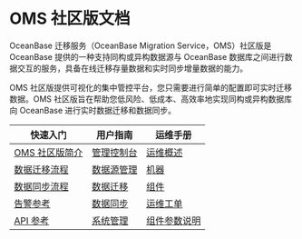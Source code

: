 # OMS 社区版文档

OceanBase 迁移服务（OceanBase Migration Service，OMS）社区版是 OceanBase 提供的一种支持同构或异构数据源与 OceanBase 数据库之间进行数据交互的服务，具备在线迁移存量数据和实时同步增量数据的能力。

OMS 社区版提供可视化的集中管控平台，您只需要进行简单的配置即可实时迁移数据。OMS 社区版旨在帮助您低风险、低成本、高效率地实现同构或异构数据库向 OceanBase 进行实时数据迁移和数据同步。

|                         快速入门                          |                         用户指南                         |                         运维手册                          |
|-------------------------------------------------------|------------------------------------------------------|-------------------------------------------------------|
| [OMS 社区版简介](200.product-introduction/100.what-is-the-community-edition-of-oms.md) | [管理控制台](500.oms-console/100.log-on-to-the-oms-console.md)| [运维概述](900.o-m-manual/100.o-m-overview.md)   |
| [数据迁移流程](300.quick-start/100.data-migration-process.md)| [数据源管理](800.create-and-manage-data-sources/200.manage-data-sources/200.view-data-source-information.md) | [机器](900.o-m-manual/300.server/100.view-server-information.md)   |
| [数据同步流程](300.quick-start/200.data-synchronization-process.md) | [数据迁移](600.data-migration/100.data-migration-overview.md)  | [组件](900.o-m-manual/400.components/100.store/100.create-a-store.md)  |
| [告警参考](1200.reference-guide/300.alarm-reference/100.oms-host-down.md)   | [数据同步](700.data-synchronization/100.data-synchronization-overview.md)| [运维工单](900.o-m-manual/500.o-m-tickets/100.view-details-of-an-o-m-ticket.md) |
|[API 参考](1200.reference-guide/100.api-reference/100.api-overview.md)|[系统管理](1000.system-management/100.permission-management/100.permission-overview.md)| [组件参数说明](1100.o-m-guide/500.component-parameters/100.coordinator.md) |
